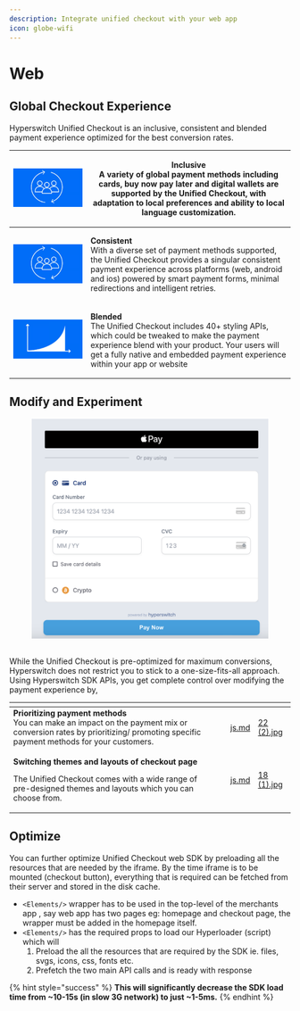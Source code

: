 ```yaml
---
description: Integrate unified checkout with your web app
icon: globe-wifi
---
```


# Web

## Global Checkout Experience

Hyperswitch Unified Checkout is an inclusive, consistent and blended payment experience optimized for the best conversion rates.

| <img src="../../../../.gitbook/assets/image (137).png" alt="" data-size="original"> | <p><strong>Inclusive</strong><br>A variety of global payment methods including cards, buy now pay later and digital wallets are supported by the Unified Checkout, with adaptation to local preferences and ability to local language customization.</p>                            |
| ----------------------------------------------------------------------------------- | ----------------------------------------------------------------------------------------------------------------------------------------------------------------------------------------------------------------------------------------------------------------------------------- |
| <img src="../../../../.gitbook/assets/image (134).png" alt="" data-size="original"> | <p><strong>Consistent</strong><br>With a diverse set of payment methods supported, the Unified Checkout provides a singular consistent payment experience across platforms (web, android and ios) powered by smart payment forms, minimal redirections and intelligent retries.</p> |
| <img src="../../../../.gitbook/assets/image (136).png" alt="" data-size="original"> | <p><strong>Blended</strong><br>The Unified Checkout includes 40+ styling APIs, which could be tweaked to make the payment experience blend with your product. Your users will get a fully native and embedded payment experience within your app or website</p>                     |

## Modify and Experiment

<figure><img src="../../../../.gitbook/assets/Screenshot 2023-10-12 at 11.57.45 AM.png" alt="" width="563"><figcaption></figcaption></figure>

##

While the Unified Checkout is pre-optimized for maximum conversions, Hyperswitch does not restrict you to stick to a one-size-fits-all approach. Using Hyperswitch SDK APIs, you get complete control over modifying the payment experience by,

<table data-card-size="large" data-view="cards"><thead><tr><th></th><th></th><th></th><th data-hidden data-card-target data-type="content-ref"></th><th data-hidden data-card-cover data-type="files"></th></tr></thead><tbody><tr><td><strong>Prioritizing payment methods</strong> <br>You can make an impact on the payment mix or conversion rates by prioritizing/ promoting specific payment methods for your customers.</td><td></td><td></td><td><a href="../../../../learn-more/sdk-reference/js.md">js.md</a></td><td><a href="../../../../.gitbook/assets/22 (2).jpg">22 (2).jpg</a></td></tr><tr><td><p><strong>Switching themes and layouts of checkout page</strong></p><p>The Unified Checkout comes with a wide range of pre-designed themes and layouts which you can choose from.</p></td><td></td><td></td><td><a href="../../../../learn-more/sdk-reference/js.md">js.md</a></td><td><a href="../../../../.gitbook/assets/18 (1).jpg">18 (1).jpg</a></td></tr></tbody></table>

## Optimize

You can further optimize Unified Checkout web SDK by preloading all the resources that are needed by the iframe. By the time iframe is to be mounted (checkout button), everything that is required can be fetched from their server and stored in the disk cache.

* `<Elements/>` wrapper has to be used in the top-level of the merchants app , say web app has two pages eg: homepage and checkout page, the wrapper must be added in the homepage itself.
* `<Elements/>` has the required props to load our Hyperloader (script) which will
  1. Preload the all the resources that are required by the SDK ie. files, svgs, icons, css, fonts etc.
  2. Prefetch the two main API calls and is ready with response

{% hint style="success" %}
**This will significantly decrease the SDK load time from \~10-15s (in slow 3G network) to just \~1-5ms.**
{% endhint %}
